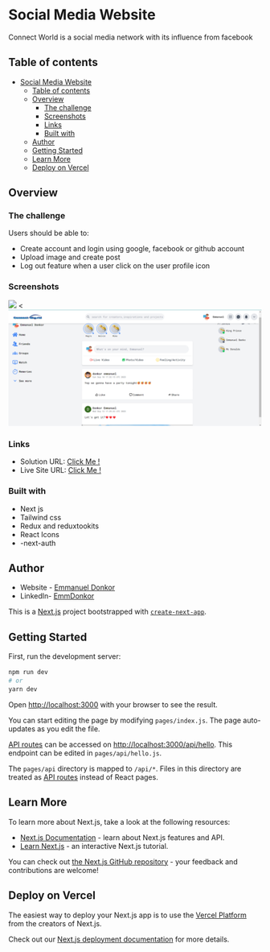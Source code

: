 # Social Media Website

Connect World is a social media network with its influence from facebook

## Table of contents

- [Social Media Website](#social-media-website)
  - [Table of contents](#table-of-contents)
  - [Overview](#overview)
    - [The challenge](#the-challenge)
    - [Screenshots](#screenshots)
    - [Links](#links)
    - [Built with](#built-with)
  - [Author](#author)
  - [Getting Started](#getting-started)
  - [Learn More](#learn-more)
  - [Deploy on Vercel](#deploy-on-vercel)

## Overview

### The challenge

Users should be able to:

- Create account and login using google, facebook or github account
- Upload image and create post
- Log out feature when a user click on the user profile icon

### Screenshots

![](./s21.png)
<![](./s1.png)


### Links

- Solution URL: [Click Me !](https://github.com/emmanueldonkor/connect-world-social)
- Live Site URL: [Click Me !](https://connect-world-social.vercel.app/)

### Built with

- Next js
- Tailwind css
- Redux and reduxtookits
- React Icons
- -next-auth

## Author

- Website - [Emmanuel Donkor](https://github.com/emmanueldonkor/connect-world-social)
- LinkedIn- [EmmDonkor](https://www.linkedin.com/in/donkor-emmanuel-56b05b219/)















This is a [Next.js](https://nextjs.org/) project bootstrapped with [`create-next-app`](https://github.com/vercel/next.js/tree/canary/packages/create-next-app).

## Getting Started

First, run the development server:

```bash
npm run dev
# or
yarn dev
```

Open [http://localhost:3000](http://localhost:3000) with your browser to see the result.

You can start editing the page by modifying `pages/index.js`. The page auto-updates as you edit the file.

[API routes](https://nextjs.org/docs/api-routes/introduction) can be accessed on [http://localhost:3000/api/hello](http://localhost:3000/api/hello). This endpoint can be edited in `pages/api/hello.js`.

The `pages/api` directory is mapped to `/api/*`. Files in this directory are treated as [API routes](https://nextjs.org/docs/api-routes/introduction) instead of React pages.

## Learn More

To learn more about Next.js, take a look at the following resources:

- [Next.js Documentation](https://nextjs.org/docs) - learn about Next.js features and API.
- [Learn Next.js](https://nextjs.org/learn) - an interactive Next.js tutorial.

You can check out [the Next.js GitHub repository](https://github.com/vercel/next.js/) - your feedback and contributions are welcome!

## Deploy on Vercel

The easiest way to deploy your Next.js app is to use the [Vercel Platform](https://vercel.com/new?utm_medium=default-template&filter=next.js&utm_source=create-next-app&utm_campaign=create-next-app-readme) from the creators of Next.js.

Check out our [Next.js deployment documentation](https://nextjs.org/docs/deployment) for more details.
